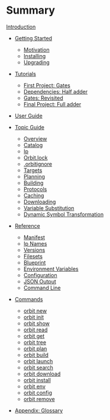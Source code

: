 # Summary

[Introduction](./index.md)

- [Getting Started](./starting/starting.md)
    - [Motivation](./starting/motivation.md)
    - [Installing](./starting/installing.md)
    - [Upgrading](./starting/upgrading.md)

- [Tutorials](./tutorials/tutorials.md)
    - [First Project: Gates](./tutorials/first_project.md)
    - [Dependencies: Half adder](./tutorials/dependencies.md)
    - [Gates: Revisited](./tutorials/gates_revisited.md)
    - [Final Project: Full adder](./tutorials/final_project.md)

- [User Guide](./user/user.md)
    <!-- - [Develop IP](./user/develop_ip.md) -->
    <!-- - [Use IP](./user/use_ip.md) -->
    <!-- - [Share IP](./user/share_ip.md) -->
    <!-- - [Make Channels](./user/make_channels.md) -->
    <!-- - [Create Plugins](./user/creating_plugins.md) -->

- [Topic Guide](./topic/topic.md)
    - [Overview](./topic/overview.md)
    - [Catalog](./topic/catalog.md) <!-- good -->
    - [Ip](./topic/ip.md) <!-- good -->
    - [Orbit.lock](./topic/orbitlock.md) <!-- good -->
    - [.orbitignore](./topic/orbitignore.md) <!-- good -->
    - [Targets](./topic/targets.md)
    - [Planning](./topic/planning.md)
    - [Building](./topic/building.md)
    - [Protocols](./topic/protocols.md)
    - [Caching](./topic/caching.md)
    - [Downloading](./topic/downloading.md)
    - [Variable Substitution](./topic/var_sub.md)
    - [Dynamic Symbol Transformation](./topic/dst.md)

- [Reference](./reference/reference.md)
    - [Manifest](./reference/manifest.md) <!-- good -->
    - [Ip Names](./reference/ip.md) <!-- good -->
    - [Versions](./reference/versions.md)
    - [Filesets](./reference/filesets.md)
    - [Blueprint](./reference/blueprint.md)
    - [Environment Variables](./reference/environment_variables.md)
    - [Configuration](./reference/configuration.md)
    - [JSON Output](./reference/json.md)
    - [Command Line](./reference/command_line.md)

- [Commands](./commands/commands.md)
    - [orbit new](./commands/new.md) <!-- DONE -->
    - [orbit init](./commands/init.md) 
    - [orbit show](./commands/show.md)
    - [orbit read](./commands/read.md)
    - [orbit get](./commands/get.md)
    - [orbit tree](./commands/tree.md)
    - [orbit plan](./commands/plan.md) <!-- DONE -->
    - [orbit build](./commands/build.md) <!-- DONE -->
    - [orbit launch](./commands/launch.md)
    - [orbit search](./commands/search.md)
    - [orbit download](./commands/download.md) <!-- DONE -->
    - [orbit install](./commands/install.md) <!-- DONE -->
    - [orbit env](./commands/env.md)
    - [orbit config](./commands/config.md) <!-- DONE -->
    - [orbit remove](./commands/remove.md)
    
- [Appendix: Glossary](./glossary.md)
